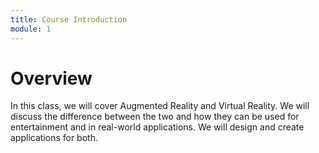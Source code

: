 ```yaml
---
title: Course Introduction
module: 1
---
```


# Overview

In this class, we will cover Augmented Reality and Virtual Reality.  We will discuss the difference between the two and how they can be used for entertainment and in real-world applications.  We will design and create applications for both.